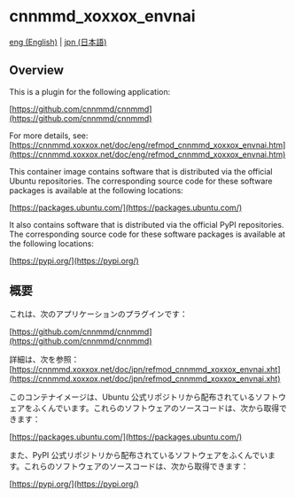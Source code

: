 # cnnmmd_xoxxox_envnai

[eng (English)](#Overview) | [jpn (日本語)](#概要)

## Overview

This is a plugin for the following application:

[https://github.com/cnnmmd/cnnmmd](https://github.com/cnnmmd/cnnmmd)

For more details, see:  
[https://cnnmmd.xoxxox.net/doc/eng/refmod_cnnmmd_xoxxox_envnai.htm](https://cnnmmd.xoxxox.net/doc/eng/refmod_cnnmmd_xoxxox_envnai.htm)

This container image contains software that is distributed via the official Ubuntu repositories. The corresponding source code for these software packages is available at the following locations:

[https://packages.ubuntu.com/](https://packages.ubuntu.com/)

It also contains software that is distributed via the official PyPI repositories. The corresponding source code for these software packages is available at the following locations:

[https://pypi.org/](https://pypi.org/)

## 概要

これは、次のアプリケーションのプラグインです：

[https://github.com/cnnmmd/cnnmmd](https://github.com/cnnmmd/cnnmmd)

詳細は、次を参照：[https://cnnmmd.xoxxox.net/doc/jpn/refmod_cnnmmd_xoxxox_envnai.xht](https://cnnmmd.xoxxox.net/doc/jpn/refmod_cnnmmd_xoxxox_envnai.xht)

このコンテナイメージは、Ubuntu 公式リポジトリから配布されているソフトウェアをふくんでいます。これらのソフトウェアのソースコードは、次から取得できます：

[https://packages.ubuntu.com/](https://packages.ubuntu.com/)

また、PyPI 公式リポジトリから配布されているソフトウェアをふくんでいます。これらのソフトウェアのソースコードは、次から取得できます：

[https://pypi.org/](https://pypi.org/)
